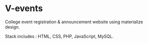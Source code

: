 # V-events
College event registration & announcement website using materialize design.

Stack includes : HTML, CSS, PHP, JavaScript, MySQL.
